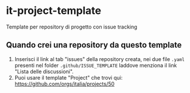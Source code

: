 # it-project-template
Template per repository di progetto con issue tracking

## Quando crei una repository da questo template 
1. Inserisci il link al tab "issues" della repository creata, nei due file `.yaml` presenti nel folder `.github/ISSUE_TEMPLATE` laddove menziona il link "Lista delle discussioni".
2. Puoi usare il template "Project" che trovi qui: https://github.com/orgs/italia/projects/50
